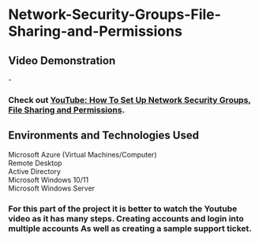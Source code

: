 # Network-Security-Groups-File-Sharing-and-Permissions

<h2>Video Demonstration</h2>

-<h3>Check out <a href="https://youtu.be/Z_nDR5I4uOY" target="_blank">YouTube: How To Set Up Network Security Groups, File Sharing and Permissions</a>.</h3>

<h2>Environments and Technologies Used</h2>

<p>Microsoft Azure (Virtual Machines/Computer)<br />
Remote Desktop<br />
Active Directory<br />
Microsoft Windows 10/11<br />
Microsoft Windows Server</p>


<h3>For this part of the project it is better to watch the Youtube video as it has many steps. Creating accounts and login into multiple accounts As well as creating a sample support ticket. 
 </h3>

